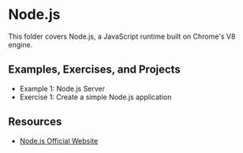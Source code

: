 # Node.js
This folder covers Node.js, a JavaScript runtime built on Chrome's V8 engine.

## Examples, Exercises, and Projects
- Example 1: Node.js Server
- Exercise 1: Create a simple Node.js application

## Resources
- [Node.js Official Website](https://nodejs.org/en/docs/)